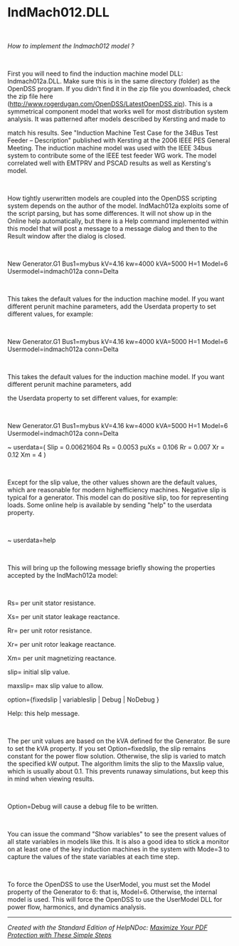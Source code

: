 # IndMach012.DLL

&nbsp;

*How to implement the Indmach012 model ?*

&nbsp;

First you will need to find the induction machine model DLL: Indmach012a.DLL. Make sure this is in the same directory (folder) as the OpenDSS program. If you didn't find it in the zip file you downloaded, check the zip file here (http://www.rogerdugan.com/OpenDSS/LatestOpenDSS.zip). This is a symmetrical component model that works well for most distribution system analysis. It was patterned after models described by Kersting and made to

match his results. See "Induction Machine Test Case for the 34Bus Test Feeder – Description" published with Kersting at the 2006 IEEE PES General Meeting. The induction machine model was used with the IEEE 34bus system to contribute some of the IEEE test feeder WG work. The model correlated well with EMTPRV and PSCAD results as well as Kersting's model.

&nbsp;

How tightly userwritten models are coupled into the OpenDSS scripting system depends on the author of the model. IndMach012a exploits some of the script parsing, but has some differences. It will not show up in the Online help automatically, but there is a Help command implemented within this model that will post a message to a message dialog and then to the Result window after the dialog is closed.

&nbsp;

New Generator.G1 Bus1=mybus kV=4.16 kw=4000 kVA=5000 H=1 Model=6 Usermodel=indmach012a conn=Delta

&nbsp;

This takes the default values for the induction machine model. If you want different perunit machine parameters, add the Userdata property to set different values, for example:

&nbsp;

New Generator.G1 Bus1=mybus kV=4.16 kw=4000 kVA=5000 H=1 Model=6 Usermodel=indmach012a conn=Delta

&nbsp;

This takes the default values for the induction machine model. If you want different perunit machine parameters, add

the Userdata property to set different values, for example:

&nbsp;

New Generator.G1 Bus1=mybus kV=4.16 kw=4000 kVA=5000 H=1 Model=6 Usermodel=indmach012a conn=Delta

\~ userdata=( Slip = 0.00621604 Rs = 0.0053 puXs = 0.106 Rr = 0.007 Xr = 0.12 Xm = 4 )

&nbsp;

Except for the slip value, the other values shown are the default values, which are reasonable for modern highefficiency machines. Negative slip is typical for a generator. This model can do positive slip, too for representing loads. Some online help is available by sending "help" to the userdata property.

&nbsp;

\~ userdata=help

&nbsp;

This will bring up the following message briefly showing the properties accepted by the IndMach012a model:

&nbsp;

Rs= per unit stator resistance.

Xs= per unit stator leakage reactance.

Rr= per unit rotor resistance.

Xr= per unit rotor leakage reactance.

Xm= per unit magnetizing reactance.

slip= initial slip value.

maxslip= max slip value to allow.

option={fixedslip \| variableslip \| Debug \| NoDebug }

Help: this help message.

&nbsp;

The per unit values are based on the kVA defined for the Generator. Be sure to set the kVA property. If you set Option=fixedslip, the slip remains constant for the power flow solution. Otherwise, the slip is varied to match the specified kW output. The algorithm limits the slip to the Maxslip value, which is usually about 0.1. This prevents runaway simulations, but keep this in mind when viewing results.

&nbsp;

Option=Debug will cause a debug file to be written.

&nbsp;

You can issue the command "Show variables" to see the present values of all state variables in models like this. It is also a good idea to stick a monitor on at least one of the key induction machines in the system with Mode=3 to capture the values of the state variables at each time step.

&nbsp;

To force the OpenDSS to use the UserModel, you must set the Model property of the Generator to 6: that is, Model=6. Otherwise, the internal model is used. This will force the OpenDSS to use the UserModel DLL for power flow, harmonics, and dynamics analysis.

***
_Created with the Standard Edition of HelpNDoc: [Maximize Your PDF Protection with These Simple Steps](<https://www.helpndoc.com/step-by-step-guides/how-to-generate-an-encrypted-password-protected-pdf-document/>)_
